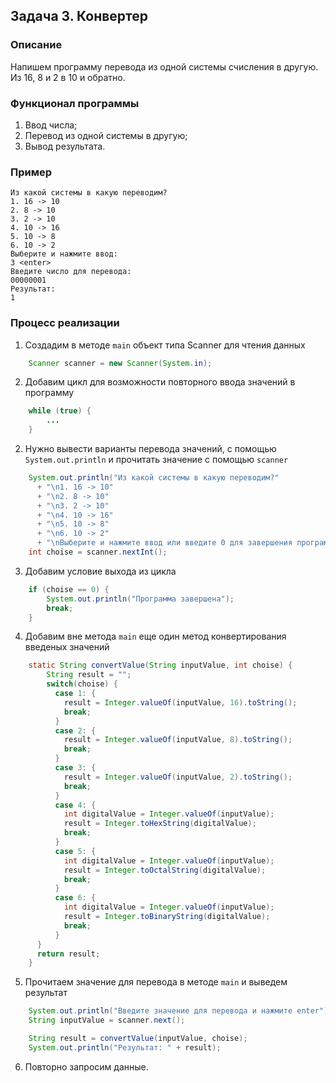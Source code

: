 ## Задача 3. Конвертер

### Описание
Напишем программу перевода из одной системы счисления в другую. Из 16, 8 и 2 в 10 и обратно.

### Функционал программы
1. Ввод числа;
2. Перевод из одной системы в другую;
3. Вывод результата.

### Пример
```
Из какой системы в какую переводим?
1. 16 -> 10
2. 8 -> 10
3. 2 -> 10
4. 10 -> 16
5. 10 -> 8
6. 10 -> 2
Выберите и нажмите ввод:
3 <enter>
Введите число для перевода:
00000001
Результат:
1
```

### Процесс реализации
1. Создадим в методе `main` объект типа Scanner для чтения данных
```java
    Scanner scanner = new Scanner(System.in);
```
2. Добавим цикл для возможности повторного ввода значений в программу
```java
    while (true) {
        ...
    }
```
2. Нужно вывести варианты перевода значений, с помощью `System.out.println` и прочитать значение c помощью `scanner`
```java
    System.out.println("Из какой системы в какую переводим?"
      + "\n1. 16 -> 10" 
      + "\n2. 8 -> 10"
      + "\n3. 2 -> 10"
      + "\n4. 10 -> 16"
      + "\n5. 10 -> 8"
      + "\n6. 10 -> 2"
      + "\nВыберите и нажмите ввод или введите 0 для завершения программы:");
    int choise = scanner.nextInt();
``` 
3. Добавим условие выхода из цикла
```java
    if (choise == 0) {
        System.out.println("Программа завершена");
        break;
    }
``` 
4. Добавим вне метода `main` еще один метод конвертирования введеных значений
```java
    static String convertValue(String inputValue, int choise) {
        String result = "";
        switch(choise) {
          case 1: {
            result = Integer.valueOf(inputValue, 16).toString();
            break;
          }
          case 2: {
            result = Integer.valueOf(inputValue, 8).toString();
            break;
          }
          case 3: {
            result = Integer.valueOf(inputValue, 2).toString();
            break;
          }
          case 4: {
            int digitalValue = Integer.valueOf(inputValue);
            result = Integer.toHexString(digitalValue);
            break;
          }
          case 5: {
            int digitalValue = Integer.valueOf(inputValue);
            result = Integer.toOctalString(digitalValue);
            break;
          }
          case 6: {
            int digitalValue = Integer.valueOf(inputValue);
            result = Integer.toBinaryString(digitalValue);
            break;
          }
      }
      return result;
    }
```
5. Прочитаем значение для перевода в методе `main` и выведем результат
```java
    System.out.println("Введите значение для перевода и нажмите enter");
    String inputValue = scanner.next();

    String result = convertValue(inputValue, choise);
    System.out.println("Результат: " + result);
``` 
6. Повторно запросим данные.
